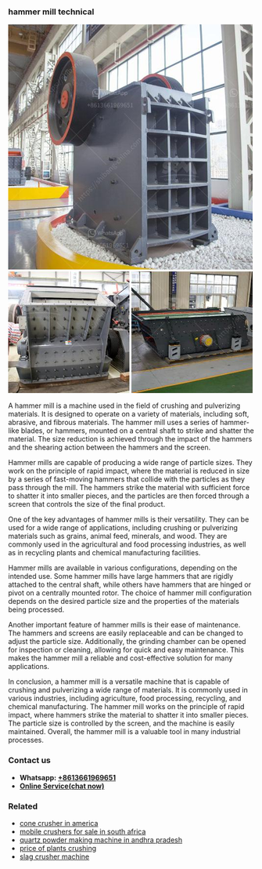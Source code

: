 <h3>hammer mill technical</h3><img src='1704951831.jpg' alt=''><p>A hammer mill is a machine used in the field of crushing and pulverizing materials. It is designed to operate on a variety of materials, including soft, abrasive, and fibrous materials. The hammer mill uses a series of hammer-like blades, or hammers, mounted on a central shaft to strike and shatter the material. The size reduction is achieved through the impact of the hammers and the shearing action between the hammers and the screen.</p><p>Hammer mills are capable of producing a wide range of particle sizes. They work on the principle of rapid impact, where the material is reduced in size by a series of fast-moving hammers that collide with the particles as they pass through the mill. The hammers strike the material with sufficient force to shatter it into smaller pieces, and the particles are then forced through a screen that controls the size of the final product.</p><p>One of the key advantages of hammer mills is their versatility. They can be used for a wide range of applications, including crushing or pulverizing materials such as grains, animal feed, minerals, and wood. They are commonly used in the agricultural and food processing industries, as well as in recycling plants and chemical manufacturing facilities.</p><p>Hammer mills are available in various configurations, depending on the intended use. Some hammer mills have large hammers that are rigidly attached to the central shaft, while others have hammers that are hinged or pivot on a centrally mounted rotor. The choice of hammer mill configuration depends on the desired particle size and the properties of the materials being processed.</p><p>Another important feature of hammer mills is their ease of maintenance. The hammers and screens are easily replaceable and can be changed to adjust the particle size. Additionally, the grinding chamber can be opened for inspection or cleaning, allowing for quick and easy maintenance. This makes the hammer mill a reliable and cost-effective solution for many applications.</p><p>In conclusion, a hammer mill is a versatile machine that is capable of crushing and pulverizing a wide range of materials. It is commonly used in various industries, including agriculture, food processing, recycling, and chemical manufacturing. The hammer mill works on the principle of rapid impact, where hammers strike the material to shatter it into smaller pieces. The particle size is controlled by the screen, and the machine is easily maintained. Overall, the hammer mill is a valuable tool in many industrial processes.</p><h3>Contact us</h3><ul><li><strong>Whatsapp:&nbsp;<a href="https://wa.me/8613661969651">+8613661969651</a></strong></li><li><a href="https://swt.shibang-china.com/?git&amp;zhl&amp;hammer mill technical"><strong>Online Service(chat now)</strong></a></li></ul><h3>Related</h3><ul><li><a href='cone crusher in america.md'>cone crusher in america</a></li><li><a href='mobile crushers for sale in south africa.md'>mobile crushers for sale in south africa</a></li><li><a href='quartz powder making machine in andhra pradesh.md'>quartz powder making machine in andhra pradesh</a></li><li><a href='price of plants crushing.md'>price of plants crushing</a></li><li><a href='slag crusher machine.md'>slag crusher machine</a></li></ul>